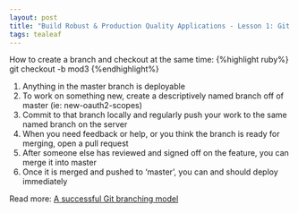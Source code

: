 ```yaml
---
layout: post
title: "Build Robust & Production Quality Applications - Lesson 1: Git Flow"
tags: tealeaf
---
```


How to create a branch and checkout at the same time:
{%highlight ruby%}
git checkout -b mod3
{%endhighlight%}

1. Anything in the master branch is deployable
2. To work on something new, create a descriptively named branch off of master (ie: new-oauth2-scopes)
3. Commit to that branch locally and regularly push your work to the same named branch on the server
4. When you need feedback or help, or you think the branch is ready for merging, open a pull request
5. After someone else has reviewed and signed off on the feature, you can merge it into master
6. Once it is merged and pushed to ‘master’, you can and should deploy immediately

Read more: [A successful Git branching model](http://nvie.com/posts/a-successful-git-branching-model/)
